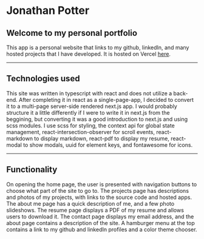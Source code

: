 # Jonathan Potter

## Welcome to my personal portfolio

This app is a personal website that links to my github, linkedIn, and many hosted projects that I have developed. It is hosted on Vercel [here](https://portfolio-kappa-black-98.vercel.app/).

---

## Technologies used

This site was written in typescript with react and does not utilize a
back-end. After completing it in react as a single-page-app, I decided to convert it to a multi-page server-side rendered next.js app. I would probably structure it a little differently if I were to write it in next.js from the beggining, but converting it was a good introduction to next.js and using scss modules. I use scss for styling, the context api for global state management, react-intersection-observer for scroll events, react-markdown to display markdown, react-pdf to display my resume, react-modal to show modals, uuid for element keys, and fontawesome for icons.

---

## Functionality

On opening the home page, the user is presented with navigation buttons to choose what part of the site to go to. The projects page has descriptions and photos of my projects, with links to the source code and hosted apps. The about me page has a quick description of me, and a few photo slideshows. The resume page displays a PDF of my resume and allows users to download it. The contact page displays my email address, and the about page contains a description of the site. A hamburger menu at the top contains a link to my github and linkedIn profiles and a color theme chooser.
